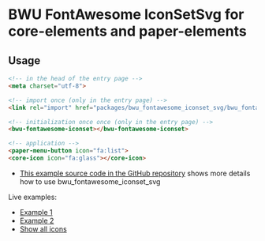 # BWU FontAwesome IconSetSvg for core-elements and paper-elements

## Usage

```html
<!-- in the head of the entry page -->
<meta charset="utf-8">

<!-- import once (only in the entry page) -->
<link rel="import" href="packages/bwu_fontawesome_iconset_svg/bwu_fontawesome_iconset_svg.html">

<!-- initialization once once (only in the entry page) -->
<bwu-fontawesome-iconset></bwu-fontawesome-iconset>

<!-- application -->
<paper-menu-button icon="fa:list">
<core-icon icon="fa:glass"></core-icon>

```

* [This example source code in the GitHub repository](https://github.com/bwu-dart/bwu_fontawesome_iconset_svg/tree/master/example) shows more details how to use bwu_fontawesome_iconset_svg

Live examples:

- [Example 1](http://bwu-dart.github.io/bwu_fontawesome_iconset_svg/example/example01.html)
- [Example 2](http://bwu-dart.github.io/bwu_fontawesome_iconset_svg/example/example02.html)
- [Show all icons](http://bwu-dart.github.io/bwu_fontawesome_iconset_svg/example/example03.html)
